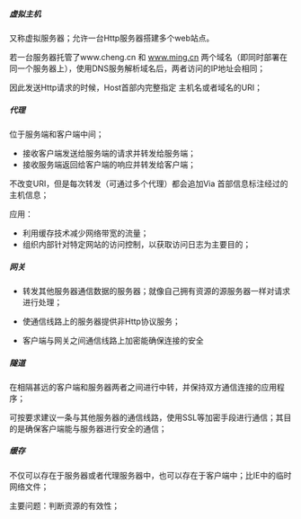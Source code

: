 ##### 虚拟主机

又称虚拟服务器；允许一台Http服务器搭建多个web站点。

若一台服务器托管了www.cheng.cn 和 www.ming.cn 两个域名（即同时部署在同一个服务器上），使用DNS服务解析域名后，两者访问的IP地址会相同；

因此发送Http请求的时候，Host首部内完整指定 主机名或者域名的URI；



##### 代理

位于服务端和客户端中间；

- 接收客户端发送给服务端的请求并转发给服务端；
- 接收服务端返回给客户端的响应并转发给客户端；

不改变URI，但是每次转发（可通过多个代理）都会追加Via 首部信息标注经过的主机信息；

应用：

- 利用缓存技术减少网络带宽的流量；
- 组织内部针对特定网站的访问控制，以获取访问日志为主要目的；



##### 网关

- 转发其他服务器通信数据的服务器；就像自己拥有资源的源服务器一样对请求进行处理；

- 使通信线路上的服务器提供非Http协议服务；

- 客户端与网关之间通信线路上加密能确保连接的安全



##### 隧道

在相隔甚远的客户端和服务器两者之间进行中转，并保持双方通信连接的应用程序；

可按要求建议一条与其他服务器的通信线路，使用SSL等加密手段进行通信；其目的是确保客户端能与服务器进行安全的通信；



##### 缓存

不仅可以存在于服务器或者代理服务器中，也可以存在于客户端中；比IE中的临时网络文件；

主要问题：判断资源的有效性；